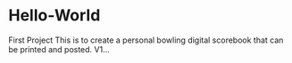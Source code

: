 # Hello-World
First Project
This is to create a personal bowling digital scorebook that can be printed and posted.
V1...
